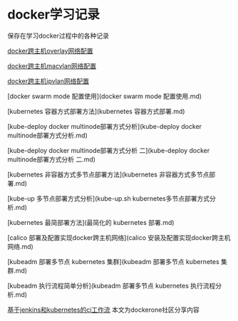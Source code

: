 # docker学习记录

保存在学习docker过程中的各种记录

[docker跨主机overlay网络配置](docker跨主机overlay网络配置.md)

[docker跨主机macvlan网络配置](docker跨主机macvlan网络配置.md)

[docker跨主机ipvlan网络配置](docker跨主机ipvlan网络配置.md)

[docker swarm mode 配置使用](docker swarm mode 配置使用.md)

[kubernetes 容器方式部署方法](kubernetes 容器方式部署.md)

[kube-deploy docker multinode部署方式分析](kube-deploy docker multinode部署方式分析.md)

[kube-deploy docker multinode部署方式分析 二](kube-deploy docker multinode部署方式分析 二.md)

[kubernetes 非容器方式多节点部署方法](kubernetes 非容器方式多节点部署.md)

[kube-up 多节点部署方式分析](kube-up.sh kubernetes多节点部署方式分析.md)

[kubernetes 最简部署方法](最简化的 kubernetes 部署.md)

[calico 部署及配置实现docker跨主机网络](calico 安装及配置实现docker跨主机网络.md)

[kubeadm 部署多节点 kubernetes 集群](kubeadm 部署多节点 kubernetes 集群.md)

[kubeadm 执行流程简单分析](kubeadm 部署多节点 kubernetes 执行流程分析.md)

[基于jenkins和kubernetes的ci工作流](基于jenkins和kubernetes的ci工作流.md)  本文为dockerone社区分享内容 

